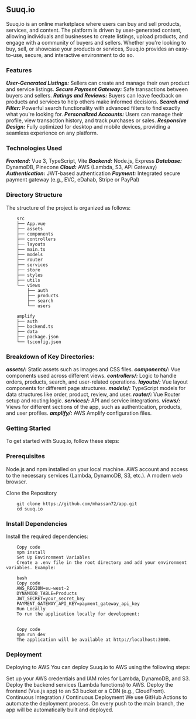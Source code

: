 ## Suuq.io
Suuq.io is an online marketplace where users can buy and sell products, services, and content. The platform is driven by user-generated content, allowing individuals and businesses to create listings, upload products, and engage with a community of buyers and sellers. Whether you're looking to buy, sell, or showcase your products or services, Suuq.io provides an easy-to-use, secure, and interactive environment to do so.

### Features
***User-Generated Listings:*** Sellers can create and manage their own product and service listings.
***Secure Payment Gateway:*** Safe transactions between buyers and sellers.
***Ratings and Reviews:*** Buyers can leave feedback on products and services to help others make informed decisions.
***Search and Filter:*** Powerful search functionality with advanced filters to find exactly what you're looking for.
***Personalized Accounts:*** Users can manage their profile, view transaction history, and track purchases or sales.
***Responsive Design:*** Fully optimized for desktop and mobile devices, providing a seamless experience on any platform.

### Technologies Used
***Frontend:*** Vue 3, TypeScript, Vite
***Backend:*** Node.js, Express
***Database:*** DynamoDB, Pinecone
***Cloud:*** AWS (Lambda, S3, API Gateway)
***Authentication:*** JWT-based authentication
***Payment:*** Integrated secure payment gateway (e.g., EVC, eDahab, Stripe or PayPal)

### Directory Structure
The structure of the project is organized as follows:

        src
        ├── App.vue
        ├── assets
        ├── components
        ├── controllers
        ├── layouts
        ├── main.ts
        ├── models
        ├── router
        ├── services
        ├── store
        ├── styles
        ├── utils
        └── views
            ├── auth
            ├── products
            ├── search
            └── users

        amplify
        ├── auth
        ├── backend.ts
        ├── data
        ├── package.json
        └── tsconfig.json


### Breakdown of Key Directories:
***assets/:*** 
Static assets such as images and CSS files.
***components/:*** 
Vue components used across different views.
***controllers/:*** 
Logic to handle orders, products, search, and user-related operations.
***layouts/:*** 
Vue layout components for different page structures.
***models/:*** 
TypeScript models for data structures like order, product, review, and user.
***router/:*** 
Vue Router setup and routing logic.
***services/:*** 
API and service integrations.
***views/:*** 
Views for different sections of the app, such as authentication, products, and user profiles.
***amplify/:*** 
AWS Amplify configuration files.

### Getting Started
To get started with Suuq.io, follow these steps:

### Prerequisites
Node.js and npm installed on your local machine.
AWS account and access to the necessary services (Lambda, DynamoDB, S3, etc.).
A modern web browser.

Clone the Repository

        git clone https://github.com/mhassan72/app.git
        cd suuq.io

### Install Dependencies
Install the required dependencies:

        Copy code
        npm install
        Set Up Environment Variables
        Create a .env file in the root directory and add your environment variables. Example:

        bash
        Copy code
        AWS_REGION=eu-west-2
        DYNAMODB_TABLE=Products
        JWT_SECRET=your_secret_key
        PAYMENT_GATEWAY_API_KEY=payment_gateway_api_key
        Run Locally
        To run the application locally for development:


        Copy code
        npm run dev
        The application will be available at http://localhost:3000.

### Deployment
Deploying to AWS
You can deploy Suuq.io to AWS using the following steps:

Set up your AWS credentials and IAM roles for Lambda, DynamoDB, and S3.
Deploy the backend services (Lambda functions) to AWS.
Deploy the frontend (Vue.js app) to an S3 bucket or a CDN (e.g., CloudFront).
Continuous Integration / Continuous Deployment
We use GitHub Actions to automate the deployment process. On every push to the main branch, the app will be automatically built and deployed.

